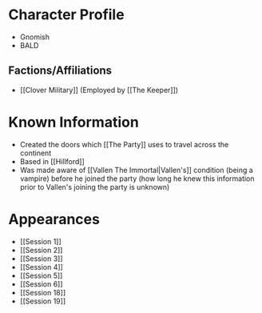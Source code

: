 # Character Profile
- Gnomish
- BALD
## Factions/Affiliations
- [[Clover Military]] (Employed by [[The Keeper]])

# Known Information
- Created the doors which [[The Party]] uses to travel across the continent
- Based in [[Hillford]]
- Was made aware of [[Vallen The Immortal|Vallen's]] condition (being a vampire) before he joined the party (how long he knew this information prior to Vallen's joining the party is unknown)

# Appearances
- [[Session 1]]
- [[Session 2]]
- [[Session 3]]
- [[Session 4]]
- [[Session 5]]
- [[Session 6]]
- [[Session 18]]
- [[Session 19]]